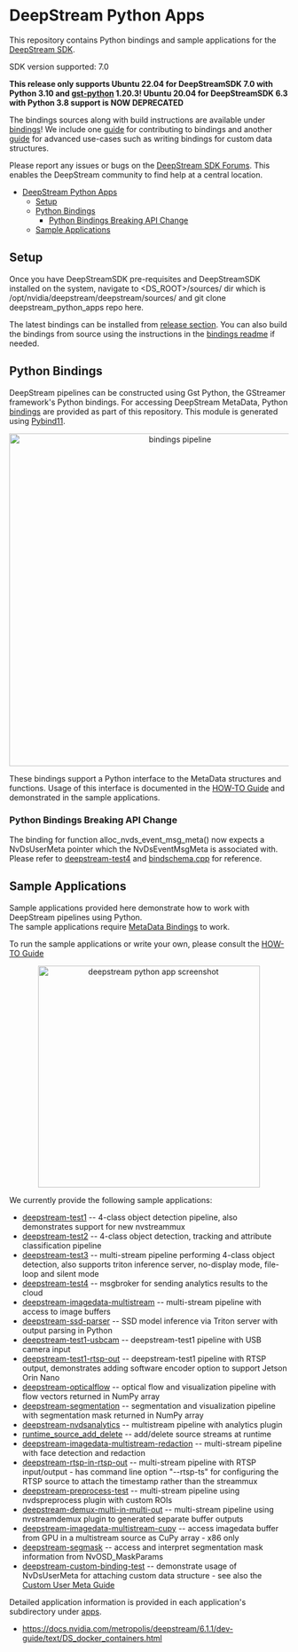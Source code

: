 # DeepStream Python Apps

This repository contains Python bindings and sample applications for the [DeepStream SDK](https://developer.nvidia.com/deepstream-sdk).  

SDK version supported: 7.0

<b>This release only supports Ubuntu 22.04 for DeepStreamSDK 7.0 with Python 3.10 and [gst-python](3rdparty/gst-python/) 1.20.3! Ubuntu 20.04 for DeepStreamSDK 6.3 with Python 3.8 support is NOW DEPRECATED</b>

The bindings sources along with build instructions are available under [bindings](bindings)! We include one [guide](bindings/BINDINGSGUIDE.md) for contributing to bindings and another [guide](bindings/CUSTOMUSERMETAGUIDE.md) for advanced use-cases such as writing bindings for custom data structures. 

Please report any issues or bugs on the [DeepStream SDK Forums](https://devtalk.nvidia.com/default/board/209). This enables the DeepStream community to find help at a central location.

- [DeepStream Python Apps](#deepstream-python-apps)
  - [Setup](#setup)
  - [Python Bindings](#python-bindings)
    - [Python Bindings Breaking API Change](#python-bindings-breaking-api-change)
  - [Sample Applications](#sample-applications)

## Setup
Once you have DeepStreamSDK pre-requisites and DeepStreamSDK installed on the system, navigate to <DS_ROOT>/sources/ dir which is /opt/nvidia/deepstream/deepstream/sources/ and git clone deepstream_python_apps repo here.

The latest bindings can be installed from [release section](../../releases).
You can also build the bindings from source using the instructions in the [bindings readme](bindings/README.md) if needed.

<a name="metadata_bindings"></a>
## Python Bindings

DeepStream pipelines can be constructed using Gst Python, the GStreamer framework's Python bindings. For accessing DeepStream MetaData, 
Python [bindings](bindings) are provided as part of this repository. This module is generated using [Pybind11](https://github.com/pybind/pybind11).

<p align="center">
<img src=".python-app-pipeline.png" alt="bindings pipeline" height="600px"/>
</p>

These bindings support a Python interface to the MetaData structures and functions. Usage of this interface is documented in the [HOW-TO Guide](HOWTO.md) and demonstrated in the sample applications.  

### Python Bindings Breaking API Change
The binding for function alloc_nvds_event_msg_meta() now expects a NvDsUserMeta pointer which the NvDsEventMsgMeta is associated with. Please refer to [deepstream-test4](apps/deepstream-test4) and [bindschema.cpp](bindings/src/bindschema.cpp) for reference.

<a name="sample_applications"></a>
## Sample Applications

Sample applications provided here demonstrate how to work with DeepStream pipelines using Python.  
The sample applications require [MetaData Bindings](#metadata_bindings) to work.  

To run the sample applications or write your own, please consult the [HOW-TO Guide](HOWTO.md)  

<p align="center">
<img src=".test3-app.png" alt="deepstream python app screenshot" height="400px"/>
</p>

We currently provide the following sample applications:
* [deepstream-test1](apps/deepstream-test1) -- 4-class object detection pipeline, also demonstrates support for new nvstreammux
* [deepstream-test2](apps/deepstream-test2) -- 4-class object detection, tracking and attribute classification pipeline
* [deepstream-test3](apps/deepstream-test3) -- multi-stream pipeline performing 4-class object detection, also supports triton inference server, no-display mode, file-loop and silent mode
* [deepstream-test4](apps/deepstream-test4) -- msgbroker for sending analytics results to the cloud
* [deepstream-imagedata-multistream](apps/deepstream-imagedata-multistream) -- multi-stream pipeline with access to image buffers
* [deepstream-ssd-parser](apps/deepstream-ssd-parser) -- SSD model inference via Triton server with output parsing in Python
* [deepstream-test1-usbcam](apps/deepstream-test1-usbcam) -- deepstream-test1 pipeline with USB camera input
* [deepstream-test1-rtsp-out](apps/deepstream-test1-rtsp-out) -- deepstream-test1 pipeline with RTSP output, demonstrates adding software encoder option to support Jetson Orin Nano
* [deepstream-opticalflow](apps/deepstream-opticalflow) -- optical flow and visualization pipeline with flow vectors returned in NumPy array
* [deepstream-segmentation](apps/deepstream-segmentation) -- segmentation and visualization pipeline with segmentation mask returned in NumPy array
* [deepstream-nvdsanalytics](apps/deepstream-nvdsanalytics) -- multistream pipeline with analytics plugin
* [runtime_source_add_delete](apps/runtime_source_add_delete) -- add/delete source streams at runtime
* [deepstream-imagedata-multistream-redaction](apps/deepstream-imagedata-multistream-redaction) -- multi-stream pipeline with face detection and redaction
* [deepstream-rtsp-in-rtsp-out](apps/deepstream-rtsp-in-rtsp-out) -- multi-stream pipeline with RTSP input/output - has command line option "--rtsp-ts" for configuring the RTSP source to attach the timestamp rather than the streammux
* [deepstream-preprocess-test](apps/deepstream-preprocess-test) -- multi-stream pipeline using nvdspreprocess plugin with custom ROIs
* [deepstream-demux-multi-in-multi-out](apps/deepstream-demux-multi-in-multi-out) -- multi-stream pipeline using nvstreamdemux plugin to generated separate buffer outputs
* [deepstream-imagedata-multistream-cupy](apps/deepstream-imagedata-multistream-cupy) -- access imagedata buffer from GPU in a multistream source as CuPy array - x86 only
* [deepstream-segmask](apps/deepstream-segmask) -- access and interpret segmentation mask information from NvOSD_MaskParams
* [deepstream-custom-binding-test](apps/deepstream-custom-binding-test) -- demonstrate usage of NvDsUserMeta for attaching custom data structure - see also the [Custom User Meta Guide](bindings/CUSTOMUSERMETAGUIDE.md)


Detailed application information is provided in each application's subdirectory under [apps](apps).  


- https://docs.nvidia.com/metropolis/deepstream/6.1.1/dev-guide/text/DS_docker_containers.html

